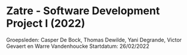 # Zatre - Software Development Project I (2022)
Groepsleden: Casper De Bock, Thomas Dewilde, Yani Degrande, Victor Gevaert en Warre Vandenhoucke
Startdatum: 26/02/2022
